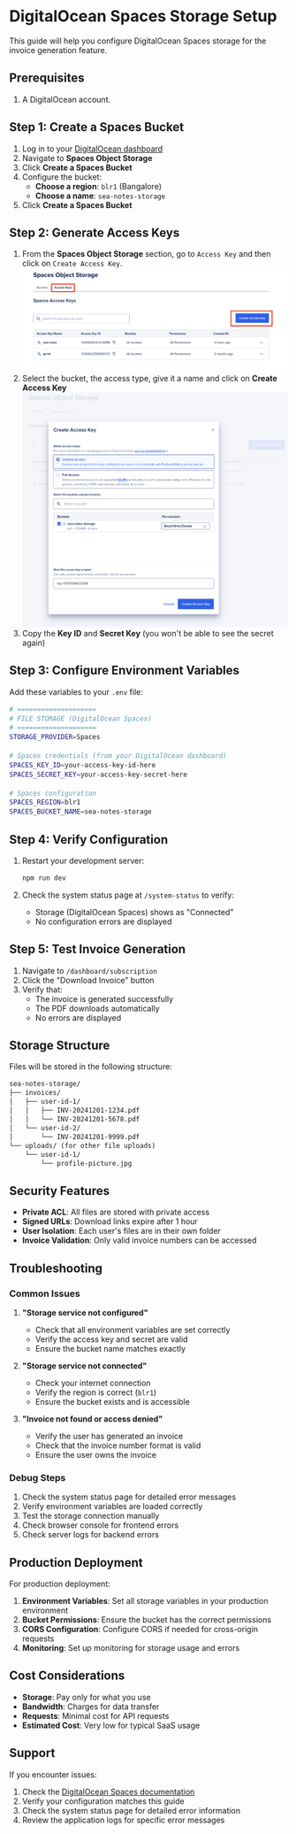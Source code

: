 # DigitalOcean Spaces Storage Setup

This guide will help you configure DigitalOcean Spaces storage for the invoice generation feature.

## Prerequisites

1. A DigitalOcean account.

## Step 1: Create a Spaces Bucket

1. Log in to your [DigitalOcean dashboard](https://cloud.digitalocean.com/)
2. Navigate to **Spaces Object Storage**
3. Click **Create a Spaces Bucket**
4. Configure the bucket:
   - **Choose a region**: `blr1` (Bangalore)
   - **Choose a name**: `sea-notes-storage`
5. Click **Create a Spaces Bucket**

## Step 2: Generate Access Keys

1. From the **Spaces Object Storage** section, go to `Access Key` and then click on `Create Access Key`.
![Access Key Section](./images/access-key.png)
2. Select the bucket, the access type, give it a name and click on **Create Access Key**
![Creating access key](./images/create-access-key.png)
3. Copy the **Key ID** and **Secret Key** (you won't be able to see the secret again)

## Step 3: Configure Environment Variables

Add these variables to your `.env` file:

```bash
# ====================
# FILE STORAGE (DigitalOcean Spaces)
# ====================
STORAGE_PROVIDER=Spaces

# Spaces credentials (from your DigitalOcean dashboard)
SPACES_KEY_ID=your-access-key-id-here
SPACES_SECRET_KEY=your-access-key-secret-here

# Spaces configuration
SPACES_REGION=blr1
SPACES_BUCKET_NAME=sea-notes-storage
```

## Step 4: Verify Configuration

1. Restart your development server:
   ```bash
   npm run dev
   ```

2. Check the system status page at `/system-status` to verify:
   - Storage (DigitalOcean Spaces) shows as "Connected"
   - No configuration errors are displayed

## Step 5: Test Invoice Generation

1. Navigate to `/dashboard/subscription`
2. Click the "Download Invoice" button
3. Verify that:
   - The invoice is generated successfully
   - The PDF downloads automatically
   - No errors are displayed

## Storage Structure

Files will be stored in the following structure:
```
sea-notes-storage/
├── invoices/
│   ├── user-id-1/
│   │   ├── INV-20241201-1234.pdf
│   │   └── INV-20241201-5678.pdf
│   └── user-id-2/
│       └── INV-20241201-9999.pdf
└── uploads/ (for other file uploads)
    └── user-id-1/
        └── profile-picture.jpg
```

## Security Features

- **Private ACL**: All files are stored with private access
- **Signed URLs**: Download links expire after 1 hour
- **User Isolation**: Each user's files are in their own folder
- **Invoice Validation**: Only valid invoice numbers can be accessed

## Troubleshooting

### Common Issues

1. **"Storage service not configured"**
   - Check that all environment variables are set correctly
   - Verify the access key and secret are valid
   - Ensure the bucket name matches exactly

2. **"Storage service not connected"**
   - Check your internet connection
   - Verify the region is correct (`blr1`)
   - Ensure the bucket exists and is accessible

3. **"Invoice not found or access denied"**
   - Verify the user has generated an invoice
   - Check that the invoice number format is valid
   - Ensure the user owns the invoice

### Debug Steps

1. Check the system status page for detailed error messages
2. Verify environment variables are loaded correctly
3. Test the storage connection manually
4. Check browser console for frontend errors
5. Check server logs for backend errors

## Production Deployment

For production deployment:

1. **Environment Variables**: Set all storage variables in your production environment
2. **Bucket Permissions**: Ensure the bucket has the correct permissions
3. **CORS Configuration**: Configure CORS if needed for cross-origin requests
4. **Monitoring**: Set up monitoring for storage usage and errors

## Cost Considerations

- **Storage**: Pay only for what you use
- **Bandwidth**: Charges for data transfer
- **Requests**: Minimal cost for API requests
- **Estimated Cost**: Very low for typical SaaS usage

## Support

If you encounter issues:

1. Check the [DigitalOcean Spaces documentation](https://docs.digitalocean.com/products/spaces/)
2. Verify your configuration matches this guide
3. Check the system status page for detailed error information
4. Review the application logs for specific error messages 